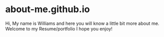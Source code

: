 # about-me.github.io
Hi, My name is Williams and here you will know a little bit more about me. Welcome to my Resume/portfolio I hope you enjoy!
